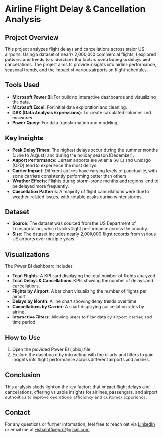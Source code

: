 # Airline Flight Delay & Cancellation Analysis

## Project Overview
This project analyzes flight delays and cancellations across major US airports. Using a dataset of nearly 2,000,000 commercial flights, I explored patterns and trends to understand the factors contributing to delays and cancellations. The project aims to provide insights into airline performance, seasonal trends, and the impact of various airports on flight schedules.

## Tools Used
- **Microsoft Power BI**: For building interactive dashboards and visualizing the data.
- **Microsoft Excel**: For initial data exploration and cleaning.
- **DAX (Data Analysis Expressions)**: To create calculated columns and measures.
- **Power Query**: For data transformation and modeling.

## Key Insights
- **Peak Delay Times**: The highest delays occur during the summer months (June to August) and during the holiday season (December).
- **Airport Performance**: Certain airports like Atlanta (ATL) and Chicago (ORD) tend to experience the most delays.
- **Carrier Impact**: Different airlines have varying levels of punctuality, with some carriers consistently performing better than others.
- **Weather Effects**: Flights during storm-prone months and regions tend to be delayed more frequently.
- **Cancellation Patterns**: A majority of flight cancellations were due to weather-related issues, with notable peaks during winter storms.

## Dataset
- **Source**: The dataset was sourced from the US Department of Transportation, which tracks flight performance across the country.
- **Size**: The dataset includes nearly 2,000,000 flight records from various US airports over multiple years.

## Visualizations
The Power BI dashboard includes:
- **Total Flights**: A KPI card displaying the total number of flights analyzed.
- **Total Delays & Cancellations**: KPIs showing the number of delays and cancellations.
- **Flights by Airport**: A bar chart visualizing the number of flights per airport.
- **Delays by Month**: A line chart showing delay trends over time.
- **Cancellations by Carrier**: A chart displaying cancellation rates by airline.
- **Interactive Filters**: Allowing users to filter data by airport, carrier, and time period.

## How to Use
1. Open the provided Power BI (.pbix) file.
2. Explore the dashboard by interacting with the charts and filters to gain insights into flight performance across different airports and airlines.

## Conclusion
This analysis sheds light on the key factors that impact flight delays and cancellations, offering valuable insights for airlines, passengers, and airport authorities to improve operational efficiency and customer experience.

## Contact
For any questions or further information, feel free to reach out via [LinkedIn](https://www.linkedin.com/in/vishal-kumar-194656188/) or email me at [vishalofficepro@gmail.com](mailto:vishalofficepro@gmail.com).
